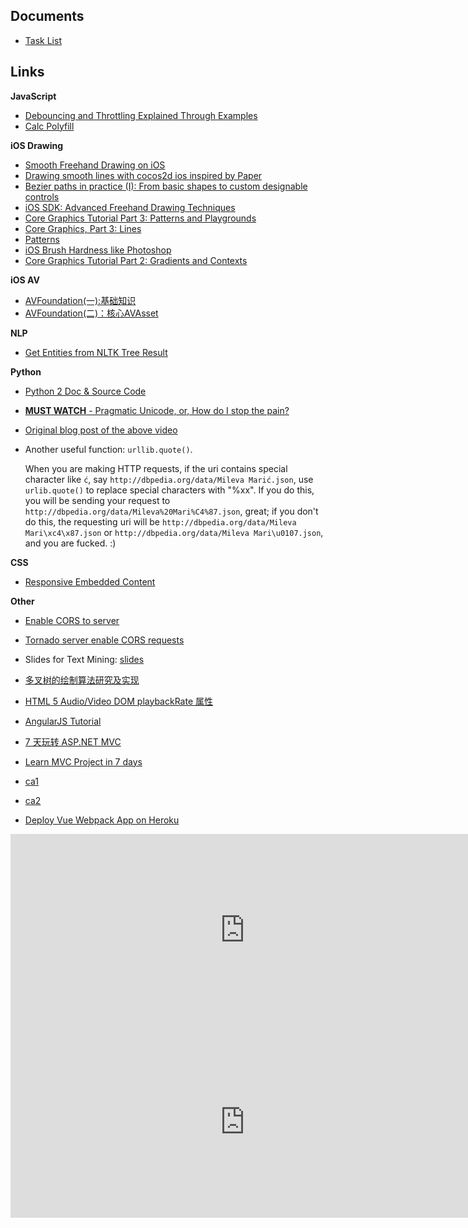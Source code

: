 ## Documents

- [Task List](https://github.com/cheng-kang/notepad/blob/master/task-list.md)

## Links

**JavaScript**

- [Debouncing and Throttling Explained Through Examples](https://css-tricks.com/debouncing-throttling-explained-examples/)
- [Calc Polyfill](https://github.com/closingtag/calc-polyfill)

**iOS Drawing**

- [Smooth Freehand Drawing on iOS](http://code.tutsplus.com/tutorials/smooth-freehand-drawing-on-ios--mobile-13164)
- [Drawing smooth lines with cocos2d ios inspired by Paper](http://merowing.info/2012/04/drawing-smooth-lines-with-cocos2d-ios-inspired-by-paper/)
- [Bezier paths in practice (I): From basic shapes to custom designable controls](http://digitalleaves.com/blog/2015/07/bezier-paths-in-practice-i-from-basic-shapes-to-custom-designable-controls/)
- [iOS SDK: Advanced Freehand Drawing Techniques](https://code.tutsplus.com/tutorials/ios-sdk-advanced-freehand-drawing-techniques--mobile-15602)
- [Core Graphics Tutorial Part 3: Patterns and Playgrounds](https://www.raywenderlich.com/90695/modern-core-graphics-with-swift-part-3)
- [Core Graphics, Part 3: Lines](https://www.bignerdranch.com/blog/core-graphics-part-three-lines/)
- [Patterns](https://developer.apple.com/library/content/documentation/GraphicsImaging/Conceptual/drawingwithquartz2d/dq_patterns/dq_patterns.html)
- [iOS Brush Hardness like Photoshop](http://stackoverflow.com/questions/11945735/ios-brush-hardness-like-photoshop)
- [Core Graphics Tutorial Part 2: Gradients and Contexts](https://www.raywenderlich.com/90693/modern-core-graphics-with-swift-part-2)

**iOS AV**

- [AVFoundation(一):基础知识](http://www.jianshu.com/p/485e946f80b4)
- [AVFoundation(二)：核心AVAsset](http://www.jianshu.com/p/9805be76ee68)

**NLP**

- [Get Entities from NLTK Tree Result](https://stackoverflow.com/questions/26210567/get-entities-from-nltk-tree-result)

**Python**
- [Python 2 Doc & Source Code](https://fossies.org/dox/Python-2.7.13/index.html)
- [**MUST WATCH** - Pragmatic Unicode, or, How do I stop the pain?](https://youtu.be/sgHbC6udIqc)
- [Original blog post of the above video](https://nedbatchelder.com/text/unipain.html)
- Another useful function: `urllib.quote()`. 
  
  When you are making HTTP requests, if the uri contains special character like `ć`, say `http://dbpedia.org/data/Mileva Marić.json`, use `urlib.quote()` to replace special characters with "%xx". If you do this, you will be sending your request to `http://dbpedia.org/data/Mileva%20Mari%C4%87.json`, great; if you don't do this, the requesting uri will be `http://dbpedia.org/data/Mileva Mari\xc4\x87.json` or `http://dbpedia.org/data/Mileva Mari\u0107.json`, and you are fucked. :)

**CSS**

- [Responsive Embedded Content](https://www.smashingmagazine.com/2014/02/making-embedded-content-work-in-responsive-design/)

**Other**

- [Enable CORS to server](https://enable-cors.org/server.html)
- [Tornado server enable CORS requests](https://stackoverflow.com/questions/35254742/tornado-server-enable-cors-requests)
- Slides for Text Mining: [slides](https://docs.google.com/presentation/d/1rprhyK6lsA2ygJwAJIP14BT_Bb8D-PVn4sasq4IsYKw/edit?usp=sharing)
- [多叉树的绘制算法研究及实现](http://pan.baidu.com/s/1gen83kf)
- [HTML 5 Audio/Video DOM playbackRate 属性](http://www.w3school.com.cn/tags/av_prop_playbackrate.asp)
- [AngularJS Tutorial](https://github.com/curran/screencasts/tree/gh-pages/introToAngular)
- [7 天玩转 ASP.NET MVC](https://segmentfault.com/a/1190000003502296)
- [Learn MVC Project in 7 days](http://www.codeproject.com/Articles/866143/Learn-MVC-step-by-step-in-days-Day)


- [ca1](https://dribbble.com/shots/1916234-Traveller-App/attachments/328725)
- [ca2](https://dribbble.com/shots/1709807-GIF-Blog-App)

- [Deploy Vue Webpack App on Heroku](https://medium.com/@sagarjauhari/quick-n-clean-way-to-deploy-vue-webpack-apps-on-heroku-b522d3904bc8)

<iframe src="https://mars.jpl.nasa.gov/participate/send-your-name/insight/?action=getcert&e=1&pid=3&cn=732003331119&" width="750" height="307" scrolling="no" frameborder="0"></iframe>
            
<iframe src="https://mars.jpl.nasa.gov/participate/send-your-name/insight/?action=getcert&e=1&pid=3&cn=125003331230&" width="750" height="307" scrolling="no" frameborder="0"></iframe>
            

